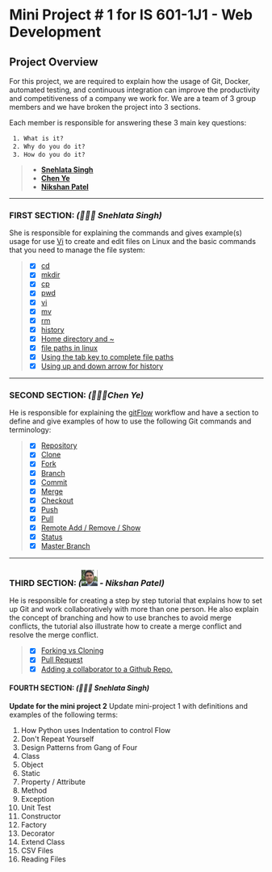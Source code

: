 # **Mini Project # 1 for IS 601-1J1 - Web Development**

## **Project Overview**

For this project, we are required to explain how the usage of Git, Docker, automated testing, and continuous integration can improve the productivity and competitiveness of a company we work for. We are a team of 3 group members and we have broken the project into 3 sections. 

Each member is responsible for answering these 3 main key questions:

     1. What is it?
     2. Why do you do it?
     3. How do you do it?

> - [**Snehlata Singh**](/README.md#first-section--snehlata-singh)
> - [**Chen Ye**](/README.md#second-section-%EF%B8%8Fchen-ye)
> - [**Nikshan Patel**](/README.md#third-section----nikshan-patel)

---

### FIRST SECTION: *(👩🏽‍🦰 Snehlata Singh)* 
She is responsible for explaining the commands and gives example(s) usage for use  [Vi](https://en.wikipedia.org/wiki/Vi)  to create and edit files on Linux and the basic commands that you need to manage the file system:

>- [x] [cd](/section-1/command_cd.md)   
>- [x] [mkdir](/section-1/command_mkdir.md)
>- [x] [cp](/section-1/command_cp.md)
>- [x] [pwd](/section-1/command_pwd.md)
>- [x] [vi](/section-1/command_vi.md)
>- [x] [mv](/section-1/command_mv.md)
>- [x] [rm](/section-1/command_rm.md)
>- [x] [history](/section-1/command_history.md)
>- [x] [Home directory and ~](/section-1/command_homedir.md)
>- [x] [file paths in linux](/section-1/command_filepath.md)
>- [x] [Using the tab key to complete file paths](/section-1/command_tabkey.md)
>- [x] [Using up and down arrow for history](/section-1/command_updownarrow.md)
---
### SECOND SECTION: *(🙍🏻‍♂️Chen Ye)*  
He is responsible for explaining the [gitFlow](https://datasift.github.io/gitflow/IntroducingGitFlow.html)  workflow and have a section to define and give examples of how to use the following Git commands and terminology:

>- [x] [Repository](/section-2/repository.md)
>- [x] [Clone](/section-2/clone.md)
>- [x] [Fork](/section-2/fork.md)
>- [x] [Branch](/section-2/branch.md)
>- [x] [Commit](/section-2/commit.md)
>- [x] [Merge](/section-2/merge.md)
>- [x] [Checkout](/section-2/checkout.md)
>- [x] [Push](/section-2/push.md)
>- [x] [Pull](/section-2/pull.md)
>- [x] [Remote Add / Remove / Show](/section-2/remote.md)
>- [x] [Status](/section-2/status.md)
>- [x] [Master Branch](/section-2/master_branch.md)

---
### THIRD SECTION: *(<img src="/section-3/images/Nikshan.jpeg" width="32" height="32"/> - Nikshan Patel)*  
He is responsible for creating a step by step tutorial that explains how to set up Git and work collaboratively with more than one person. He also explain the concept of branching and how to use branches to avoid merge conflicts, the tutorial also illustrate how to create a merge conflict and resolve the merge conflict.

>- [x] [Forking vs Cloning](/section-3/fork-vs-clone.md)
>- [x] [Pull Request](/section-3/pull-request.md)
>- [x] [Adding a collaborator to a Github Repo.](/section-3/add_collaborators.md)

#### FOURTH SECTION: *(👩🏽‍🦰 Snehlata Singh)* 
**Update for the mini project 2**
Update mini-project 1 with definitions and examples of the following terms:

1. How Python uses Indentation to control Flow
2. Don't Repeat Yourself
3. Design Patterns from Gang of Four
4. Class
5. Object
6. Static
7. Property / Attribute
8. Method
9. Exception
10. Unit Test
11. Constructor
12. Factory
13. Decorator
14. Extend Class
15. CSV Files
16. Reading Files
